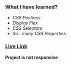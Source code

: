 ### **What I have learned?**
- *CSS Postions*
- *Display Flex*
- *CSS Selectors*
- *So..  many CSS Properties*

### [Live Link](https://live-class-project-15.vercel.app/)

**Project is not responsive**
